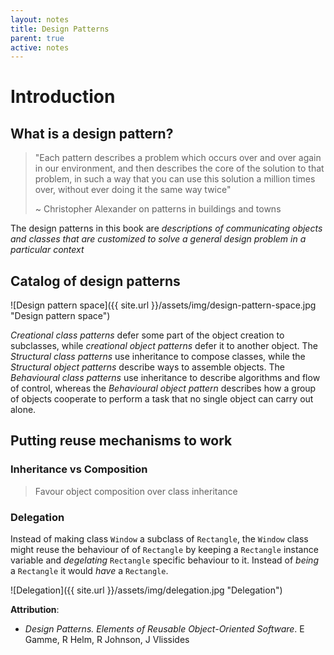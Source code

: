 ```yaml
---
layout: notes
title: Design Patterns
parent: true
active: notes
---
```

# Introduction

## What is a design pattern?

> "Each pattern describes a problem which occurs over and over again in our environment, and then describes the core of the solution to that problem, in such a way that you can use this solution a million times over, without ever doing it the same way twice"
>
> ~ Christopher Alexander on patterns in buildings and towns

The design patterns in this book are _descriptions of communicating objects and classes that are customized to solve a general design problem in a particular context_

## Catalog of design patterns

![Design pattern space]({{ site.url }}/assets/img/design-pattern-space.jpg "Design pattern space")

*Creational class patterns* defer some part of the object creation to subclasses, while *creational object patterns* defer it to another object. The *Structural class patterns* use inheritance to compose classes, while the *Structural object patterns* describe ways to assemble objects. The *Behavioural class patterns* use inheritance to describe algorithms and flow of control, whereas the *Behavioural object pattern* describes how a group of objects cooperate to perform a task that no single object can carry out alone.

## Putting reuse mechanisms to work

### Inheritance vs Composition

> Favour object composition over class inheritance

### Delegation

Instead of making class `Window` a subclass of `Rectangle`, the `Window` class might reuse the behaviour of of `Rectangle` by keeping a `Rectangle` instance variable and _degelating_ `Rectangle` specific behaviour to it. Instead of _being_ a `Rectangle` it would _have_ a `Rectangle`.

![Delegation]({{ site.url }}/assets/img/delegation.jpg "Delegation")



**Attribution**:

* _Design Patterns. Elements of Reusable Object-Oriented Software_.  E Gamme, R Helm, R Johnson, J Vlissides
